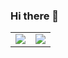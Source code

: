 
### Hi there 👋

<table>
<tr>
<td><img src="https://github-readme-stats.vercel.app/api?username=marsh31&show_icons=true&count_private=true"></td>
<td><img src="https://github-readme-stats.vercel.app/api/top-langs/?username=marsh31&hide=CMake"></td>
</tr>
</table>
